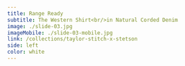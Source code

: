 ```yaml
---
title: Range Ready
subtitle: The Western Shirt<br/>in Natural Corded Denim
image: ./slide-03.jpg
imageMobile: ./slide-03-mobile.jpg
link: /collections/taylor-stitch-x-stetson
side: left
color: white
---
```

